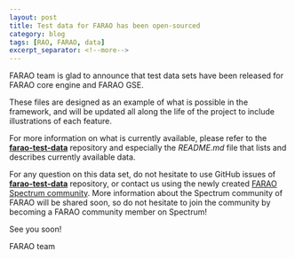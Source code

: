 ```yaml
---
layout: post
title: Test data for FARAO has been open-sourced
category: blog
tags: [RAO, FARAO, data]
excerpt_separator: <!--more-->
---
```


FARAO team is glad to announce that test data sets have been released for FARAO core engine and FARAO GSE.

These files are designed as an example of what is possible in the framework, and will be updated all
along the life of the project to include illustrations of each feature.
<!--more-->

For more information on what is currently available, please refer to the **[farao-test-data](http://github.com/farao-community/farao-test-data)**
repository and especially the *README.md* file that lists and describes currently available data.

For any question on this data set, do not hesitate to use GitHub issues of **[farao-test-data](http://github.com/farao-community/farao-test-data)**
repository, or contact us using the newly created [FARAO Spectrum community](https://spectrum.chat/farao-community). More
information about the Spectrum community of FARAO will be shared soon, so do not hesitate to join the community by becoming
a FARAO community member on Spectrum!

See you soon!

FARAO team
